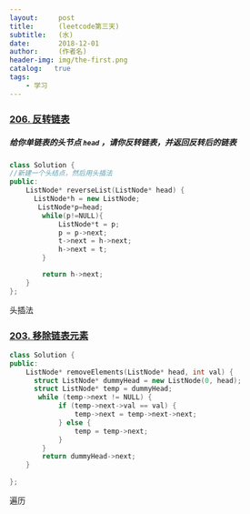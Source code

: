 ```yaml
---
layout:     post
title:      (leetcode第三天)
subtitle:   (水)
date:       2018-12-01
author:     (作者名)
header-img: img/the-first.png
catalog:   true
tags:
    - 学习
---
```



### [206. 反转链表](https://leetcode.cn/problems/reverse-linked-list/)

##### 给你单链表的头节点 `head` ，请你反转链表，并返回反转后的链表

```c++
class Solution {
//新建一个头结点，然后用头插法
public:
    ListNode* reverseList(ListNode* head) {
      ListNode*h = new ListNode;
       ListNode*p=head;     
        while(p!=NULL){
            ListNode*t = p;
            p = p->next;
            t->next = h->next;
            h->next = t;
        }

        return h->next;
    }
};
```

头插法

### [203. 移除链表元素](https://leetcode.cn/problems/remove-linked-list-elements/)

```c++
class Solution {
public:
    ListNode* removeElements(ListNode* head, int val) {
      struct ListNode* dummyHead = new ListNode(0, head);
      struct ListNode* temp = dummyHead;
       while (temp->next != NULL) {
            if (temp->next->val == val) {
                temp->next = temp->next->next;
            } else {
                temp = temp->next;
            }
        }
        return dummyHead->next;
    }
    
};
```

遍历

### 



